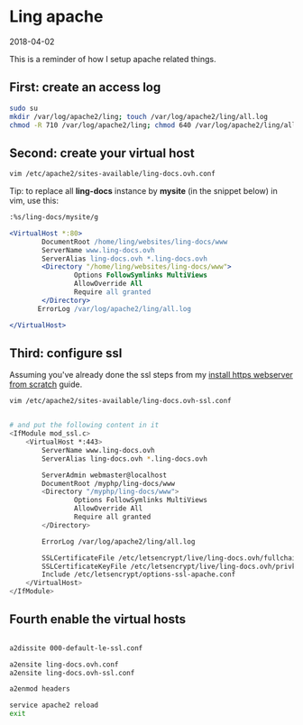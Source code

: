 Ling apache
===================
2018-04-02





This is a reminder of how I setup apache related things.



First: create an access log
------------------------------

```bash
sudo su
mkdir /var/log/apache2/ling; touch /var/log/apache2/ling/all.log
chmod -R 710 /var/log/apache2/ling; chmod 640 /var/log/apache2/ling/all.log
```





Second: create your virtual host
--------------------------------


```bash
vim /etc/apache2/sites-available/ling-docs.ovh.conf
```


Tip: to replace all **ling-docs** instance by **mysite** (in the snippet below) in vim, use this:

```bash
:%s/ling-docs/mysite/g
```

```apache
<VirtualHost *:80>
        DocumentRoot /home/ling/websites/ling-docs/www
        ServerName www.ling-docs.ovh
        ServerAlias ling-docs.ovh *.ling-docs.ovh
        <Directory "/home/ling/websites/ling-docs/www">
                Options FollowSymlinks MultiViews
                AllowOverride All 
                Require all granted
        </Directory>
       ErrorLog /var/log/apache2/ling/all.log

</VirtualHost>
```


Third: configure ssl
-------------------

Assuming you've already done the ssl steps from my [install https webserver from scratch](https://github.com/lingtalfi/server-notes/blob/master/doc/https-webserver-from-scratch.md) guide.


```bash
vim /etc/apache2/sites-available/ling-docs.ovh-ssl.conf


# and put the following content in it
<IfModule mod_ssl.c>
	<VirtualHost *:443>
		ServerName www.ling-docs.ovh
		ServerAlias ling-docs.ovh *.ling-docs.ovh

		ServerAdmin webmaster@localhost
		DocumentRoot /myphp/ling-docs/www
		<Directory "/myphp/ling-docs/www">
		        Options FollowSymlinks MultiViews
		        AllowOverride All 
		        Require all granted
		</Directory>		

		ErrorLog /var/log/apache2/ling/all.log

		SSLCertificateFile /etc/letsencrypt/live/ling-docs.ovh/fullchain.pem
		SSLCertificateKeyFile /etc/letsencrypt/live/ling-docs.ovh/privkey.pem
		Include /etc/letsencrypt/options-ssl-apache.conf
	</VirtualHost>
</IfModule>
```





Fourth enable the virtual hosts
---------------------------------

```bash

a2dissite 000-default-le-ssl.conf

a2ensite ling-docs.ovh.conf
a2ensite ling-docs.ovh-ssl.conf

a2enmod headers

service apache2 reload
exit
```





